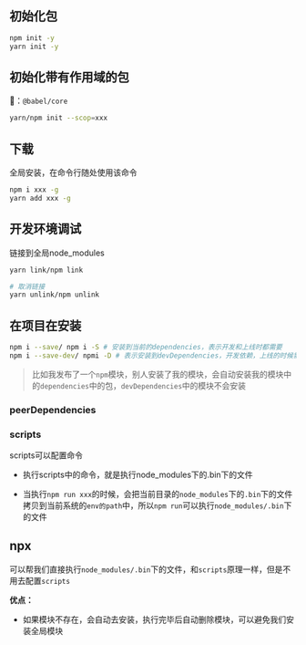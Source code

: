 ## 初始化包

```bash
npm init -y
yarn init -y
```

## 初始化带有作用域的包

🌰：`@babel/core`

```bash
yarn/npm init --scop=xxx
```
## 下载

全局安装，在命令行随处使用该命令

```bash
npm i xxx -g
yarn add xxx -g
```
## 开发环境调试

链接到全局node_modules

```bash
yarn link/npm link

# 取消链接
yarn unlink/npm unlink
```

## 在项目在安装

```bash
npm i --save/ npm i -S # 安装到当前的dependencies，表示开发和上线时都需要
npm i --save-dev/ npmi -D # 表示安装到devDependencies，开发依赖，上线的时候需要
```
> 比如我发布了一个`npm`模块，别人安装了我的模块，会自动安装我的模块中的`dependencies`中的包，`devDependencies`中的模块不会安装

### peerDependencies

### scripts

scripts可以配置命令

- 执行scripts中的命令，就是执行node_modules下的.bin下的文件

- 当执行`npm run xxx`的时候，会把当前目录的`node_modules`下的`.bin`下的文件拷贝到当前系统的`env的path`中，所以`npm run`可以执行`node_modules/.bin`下的文件

## npx

可以帮我们直接执行`node_modules/.bin`下的文件，和`scripts`原理一样，但是不用去配置`scripts`

**优点：**

- 如果模块不存在，会自动去安装，执行完毕后自动删除模块，可以避免我们安装全局模块

